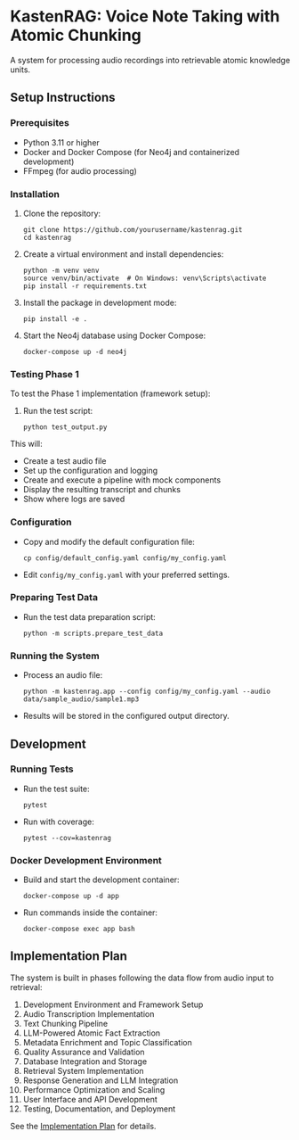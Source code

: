 # KastenRAG: Voice Note Taking with Atomic Chunking

A system for processing audio recordings into retrievable atomic knowledge units.

## Setup Instructions

### Prerequisites

- Python 3.11 or higher
- Docker and Docker Compose (for Neo4j and containerized development)
- FFmpeg (for audio processing)

### Installation

1. Clone the repository:
   ```
   git clone https://github.com/yourusername/kastenrag.git
   cd kastenrag
   ```

2. Create a virtual environment and install dependencies:
   ```
   python -m venv venv
   source venv/bin/activate  # On Windows: venv\Scripts\activate
   pip install -r requirements.txt
   ```

3. Install the package in development mode:
   ```
   pip install -e .
   ```

4. Start the Neo4j database using Docker Compose:
   ```
   docker-compose up -d neo4j
   ```

### Testing Phase 1

To test the Phase 1 implementation (framework setup):

1. Run the test script:
   ```
   python test_output.py
   ```

This will:
- Create a test audio file
- Set up the configuration and logging
- Create and execute a pipeline with mock components
- Display the resulting transcript and chunks
- Show where logs are saved

### Configuration

- Copy and modify the default configuration file:
  ```
  cp config/default_config.yaml config/my_config.yaml
  ```

- Edit `config/my_config.yaml` with your preferred settings.

### Preparing Test Data

- Run the test data preparation script:
  ```
  python -m scripts.prepare_test_data
  ```

### Running the System

- Process an audio file:
  ```
  python -m kastenrag.app --config config/my_config.yaml --audio data/sample_audio/sample1.mp3
  ```

- Results will be stored in the configured output directory.

## Development

### Running Tests

- Run the test suite:
  ```
  pytest
  ```

- Run with coverage:
  ```
  pytest --cov=kastenrag
  ```

### Docker Development Environment

- Build and start the development container:
  ```
  docker-compose up -d app
  ```

- Run commands inside the container:
  ```
  docker-compose exec app bash
  ```

## Implementation Plan

The system is built in phases following the data flow from audio input to retrieval:

1. Development Environment and Framework Setup
2. Audio Transcription Implementation
3. Text Chunking Pipeline
4. LLM-Powered Atomic Fact Extraction
5. Metadata Enrichment and Topic Classification
6. Quality Assurance and Validation
7. Database Integration and Storage
8. Retrieval System Implementation
9. Response Generation and LLM Integration
10. Performance Optimization and Scaling
11. User Interface and API Development
12. Testing, Documentation, and Deployment

See the [Implementation Plan](implementation_plan.md) for details.